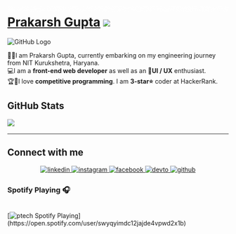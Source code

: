 # ![](https://github.com/Akash-Salvi/Akash-Salvi/blob/master/Hello(1).gif)[Prakarsh Gupta](https://github.com/kothariji) <img src="https://raw.githubusercontent.com/MartinHeinz/MartinHeinz/master/wave.gif" width="30px">
![GitHub Logo](https://github.com/kothariji/kothariji/blob/master/dhruv%20github%20banner.png)

👨‍🎓I am Prakarsh Gupta, currently embarking on my engineering journey from NIT Kurukshetra, Haryana. <br />
💻I am a **front-end web developer** as well as an 📱**UI / UX** enthusiast.<br />
🏆🥇I love **competitive programming**. I am **3-star⭐️** coder at HackerRank.<br />



## GitHub Stats <br />
<img src="https://github-readme-stats.vercel.app/api?username=ptechofficial&&show_icons=true&title_color=ff9f1c&icon_color=ffbf69&text_color=37323e&bg_color=ffffff" />

 
 ---

## Connect with me  
<div align="center">
 <a href="https://www.linkedin.com/in/prakarshgupta/" target="_blank">
<img src=https://img.shields.io/badge/linkedin-%231E77B5.svg?&style=for-the-badge&logo=linkedin&logoColor=white alt=linkedin style="margin-bottom: 5px;" />
 </a>
<a href="https://instagram.com/prakkarshh" target="_blank">
<img src=https://img.shields.io/badge/instagram-%23000000.svg?&style=for-the-badge&logo=instagram&logoColor=white alt=instagram style="margin-bottom: 5px;" />
</a>
 <a href="https://www.facebook.com/prakarshguptaofficial/" target="_blank">
<img src=https://img.shields.io/badge/facebook-%232E87FB.svg?&style=for-the-badge&logo=facebook&logoColor=white alt=facebook style="margin-bottom: 5px;" />
</a>
 <a href="https://www.hackerrank.com/ptechofficial" target="_blank">
<img src=https://img.shields.io/badge/HackerRank-%2308090A.svg?&style=for-the-badge&logo=hackerrank&logoColor=white alt=devto style="margin-bottom: 5px;" />
</a> 
<a href="https://github.com/ptechofficial" target="_blank">
<img src=https://img.shields.io/badge/github-%2324292e.svg?&style=for-the-badge&logo=github&logoColor=white alt=github style="margin-bottom: 5px;" />
</a>

</div>

### Spotify Playing 🎧
<br />
[<img src="https://now-playing-codestackr.vercel.app/api/spotify-playing" alt="ptech Spotify Playing" width="350" />](https://open.spotify.com/user/swyqyimdc12jajde4vpwd2x1b)




